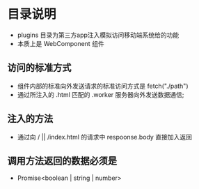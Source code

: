 # 目录说明
- plugins 目录为第三方app注入模拟访问移动端系统给的功能
- 本质上是 WebComponent 组件


## 访问的标准方式
- 组件内部的标准向外发送请求的标准访问方式是 fetch("./path")
- 通过所注入的 .html 匹配的 .worker 服务器向外发送数据通信;

## 注入的方法
- 通过向 / || /index.html 的请求中 respoonse.body 直接加入返回


## 调用方法返回的数据必须是 
- Promise<boolean | string | number>

## 